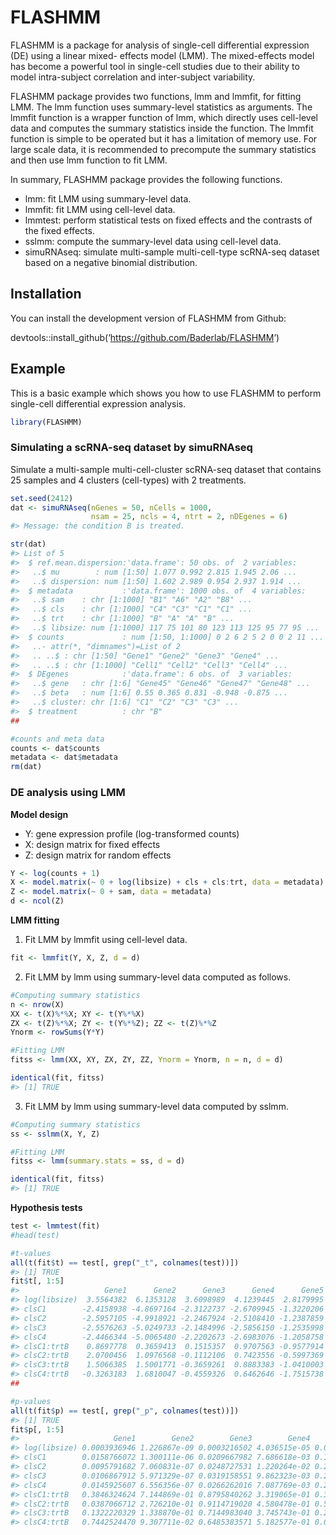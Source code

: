 
<!-- README.md is generated from README.Rmd. Please edit that file -->

# FLASHMM

<!-- badges: start -->
<!-- badges: end -->

FLASHMM is a package for analysis of single-cell differential expression
(DE) using a linear mixed- effects model (LMM). The mixed-effects model
has become a powerful tool in single-cell studies due to their ability
to model intra-subject correlation and inter-subject variability.

FLASHMM package provides two functions, lmm and lmmfit, for fitting LMM.
The lmm function uses summary-level statistics as arguments. The lmmfit
function is a wrapper function of lmm, which directly uses cell-level
data and computes the summary statistics inside the function. The lmmfit
function is simple to be operated but it has a limitation of memory use.
For large scale data, it is recommended to precompute the summary
statistics and then use lmm function to fit LMM.

In summary, FLASHMM package provides the following functions.

- lmm: fit LMM using summary-level data.
- lmmfit: fit LMM using cell-level data.
- lmmtest: perform statistical tests on fixed effects and the contrasts
  of the fixed effects.
- sslmm: compute the summary-level data using cell-level data.
- simuRNAseq: simulate multi-sample multi-cell-type scRNA-seq dataset
  based on a negative binomial distribution.

## Installation

You can install the development version of FLASHMM from Github:

devtools::install_github(‘<https://github.com/Baderlab/FLASHMM>’)

## Example

This is a basic example which shows you how to use FLASHMM to perform
single-cell differential expression analysis.

``` r
library(FLASHMM)
```

### Simulating a scRNA-seq dataset by simuRNAseq

Simulate a multi-sample multi-cell-cluster scRNA-seq dataset that
contains 25 samples and 4 clusters (cell-types) with 2 treatments.

``` r
set.seed(2412)
dat <- simuRNAseq(nGenes = 50, nCells = 1000, 
                  nsam = 25, ncls = 4, ntrt = 2, nDEgenes = 6)
#> Message: the condition B is treated.

str(dat)
#> List of 5
#>  $ ref.mean.dispersion:'data.frame': 50 obs. of  2 variables:
#>   ..$ mu        : num [1:50] 1.077 0.992 2.815 1.945 2.06 ...
#>   ..$ dispersion: num [1:50] 1.602 2.989 0.954 2.937 1.914 ...
#>  $ metadata           :'data.frame': 1000 obs. of  4 variables:
#>   ..$ sam    : chr [1:1000] "B1" "A6" "A2" "B8" ...
#>   ..$ cls    : chr [1:1000] "C4" "C3" "C1" "C1" ...
#>   ..$ trt    : chr [1:1000] "B" "A" "A" "B" ...
#>   ..$ libsize: num [1:1000] 117 75 101 80 123 113 125 95 77 95 ...
#>  $ counts             : num [1:50, 1:1000] 0 2 6 2 5 2 0 0 2 11 ...
#>   ..- attr(*, "dimnames")=List of 2
#>   .. ..$ : chr [1:50] "Gene1" "Gene2" "Gene3" "Gene4" ...
#>   .. ..$ : chr [1:1000] "Cell1" "Cell2" "Cell3" "Cell4" ...
#>  $ DEgenes            :'data.frame': 6 obs. of  3 variables:
#>   ..$ gene   : chr [1:6] "Gene45" "Gene46" "Gene47" "Gene48" ...
#>   ..$ beta   : num [1:6] 0.55 0.365 0.831 -0.948 -0.875 ...
#>   ..$ cluster: chr [1:6] "C1" "C2" "C3" "C3" ...
#>  $ treatment          : chr "B"
##

#counts and meta data
counts <- dat$counts
metadata <- dat$metadata
rm(dat)
```

### DE analysis using LMM

**Model design**

- Y: gene expression profile (log-transformed counts)
- X: design matrix for fixed effects
- Z: design matrix for random effects

``` r
Y <- log(counts + 1) 
X <- model.matrix(~ 0 + log(libsize) + cls + cls:trt, data = metadata)
Z <- model.matrix(~ 0 + sam, data = metadata)
d <- ncol(Z)
```

**LMM fitting**

1)  Fit LMM by lmmfit using cell-level data.

``` r
fit <- lmmfit(Y, X, Z, d = d)
```

2)  Fit LMM by lmm using summary-level data computed as follows.

``` r
#Computing summary statistics
n <- nrow(X)
XX <- t(X)%*%X; XY <- t(Y%*%X)
ZX <- t(Z)%*%X; ZY <- t(Y%*%Z); ZZ <- t(Z)%*%Z
Ynorm <- rowSums(Y*Y)

#Fitting LMM
fitss <- lmm(XX, XY, ZX, ZY, ZZ, Ynorm = Ynorm, n = n, d = d)

identical(fit, fitss)
#> [1] TRUE
```

3)  Fit LMM by lmm using summary-level data computed by sslmm.

``` r
#Computing summary statistics
ss <- sslmm(X, Y, Z)

#Fitting LMM
fitss <- lmm(summary.stats = ss, d = d)

identical(fit, fitss)
#> [1] TRUE
```

**Hypothesis tests**

``` r
test <- lmmtest(fit)
#head(test)

#t-values
all(t(fit$t) == test[, grep("_t", colnames(test))])
#> [1] TRUE
fit$t[, 1:5]
#>                   Gene1      Gene2      Gene3      Gene4      Gene5
#> log(libsize)  3.5564382  6.1353128  3.6098989  4.1239445  2.8179995
#> clsC1        -2.4158938 -4.8697164 -2.3122737 -2.6709945 -1.3220206
#> clsC2        -2.5957105 -4.9918921 -2.2467924 -2.5108410 -1.2387859
#> clsC3        -2.5576263 -5.0249733 -2.1484996 -2.5856150 -1.2535998
#> clsC4        -2.4466344 -5.0065480 -2.2202673 -2.6983076 -1.2058758
#> clsC1:trtB    0.8697778  0.3659413  0.1515357  0.9707563 -0.9577914
#> clsC2:trtB    2.0700456  1.0976568 -0.1112106  0.7423556 -0.5997369
#> clsC3:trtB    1.5066385  1.5001771 -0.3659261  0.8883383 -1.0410003
#> clsC4:trtB   -0.3263183  1.6810047 -0.4559326  0.6462646 -1.7515738
##

#p-values
all(t(fit$p) == test[, grep("_p", colnames(test))])
#> [1] TRUE
fit$p[, 1:5]
#>                     Gene1        Gene2        Gene3        Gene4       Gene5
#> log(libsize) 0.0003936946 1.226867e-09 0.0003216502 4.036515e-05 0.004928509
#> clsC1        0.0158766072 1.300111e-06 0.0209667982 7.686618e-03 0.186466367
#> clsC2        0.0095791682 7.060831e-07 0.0248727531 1.220264e-02 0.215718133
#> clsC3        0.0106867912 5.971329e-07 0.0319158551 9.862323e-03 0.210283172
#> clsC4        0.0145925607 6.556356e-07 0.0266262016 7.087769e-03 0.228153191
#> clsC1:trtB   0.3846324624 7.144869e-01 0.8795840262 3.319065e-01 0.338401544
#> clsC2:trtB   0.0387066712 2.726210e-01 0.9114719020 4.580478e-01 0.548818677
#> clsC3:trtB   0.1322220329 1.338870e-01 0.7144983040 3.745743e-01 0.298129310
#> clsC4:trtB   0.7442524470 9.307711e-02 0.6485383571 5.182577e-01 0.080156444
```
